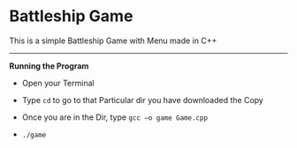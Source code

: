 # Battleship Game

This is a simple Battleship Game with Menu made in C++
*******************************************************************

**Running the Program**

* Open your Terminal

* Type ```cd``` to go to that Particular dir you have downloaded the Copy

* Once you are in the Dir, type ```gcc –o game Game.cpp```

* ```./game```
